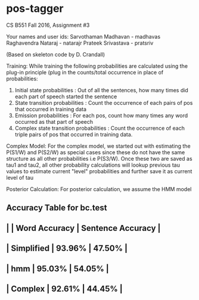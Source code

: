 # pos-tagger

CS B551 Fall 2016, Assignment #3

Your names and user ids:
 Sarvothaman Madhavan    -   madhavas
 Raghavendra Nataraj     -   natarajr
 Prateek Srivastava      -   pratsriv

(Based on skeleton code by D. Crandall)


Training:
While training the following probabilities are calculated using the plug-in principle (plug in the counts/total
occurrence in place of probabilities:
1. Initial state probabilities            :   Out of all the sentences, how many times did each part of speech
                                             started the sentence
2. State transition probabilities         :   Count the occurrence of each pairs of pos that occurred in training data
3. Emission probabilities                 :   For each pos, count how many times any word occurred
                                             as that part of speech
4. Complex state transition probabilities :   Count the occurrence of each triple pairs of pos that occurred
                                             in training data.


Complex Model:
For the complex model, we started out with estimating the P(S1/W) and P(S2/W) as special cases since these do not have
the same structure as all other probabilities i.e P(S3/W). Once these two are saved as tau1 and tau2, all other
probability calculations will lookup previous tau values to estimate current "level" probabilities and further save
it as current level of tau

Posterior Calculation:
         For posterior calculation, we assume the HMM model

Accuracy Table for bc.test
--------------------------------------------------------
|             |   Word Accuracy   |   Sentence Accuracy |
--------------------------------------------------------
| Simplified    |       93.96%      |       47.50% |
--------------------------------------------------------
| hmm           |       95.03%      |       54.05% |
--------------------------------------------------------
| Complex       |       92.61%      |       44.45% |
--------------------------------------------------------

